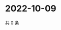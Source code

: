 # 2022-10-09

共 0 条

<!-- BEGIN WEIBO -->
<!-- 最后更新时间 Sun Oct 09 2022 06:17:55 GMT+0800 (China Standard Time) -->

<!-- END WEIBO -->

